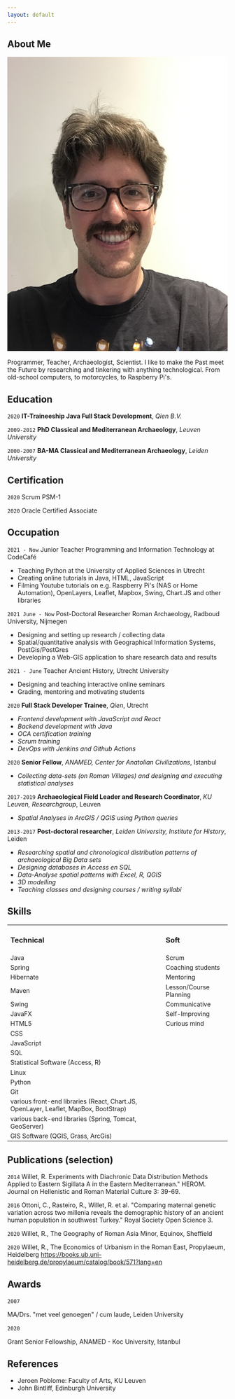 ```yaml
---
layout: default
---
```


## About Me

<img class="profile-picture" src="fotocv.jpg">

Programmer, Teacher, Archaeologist, Scientist. I like to make the Past meet the Future by researching and tinkering with anything technological. From old-school computers, to motorcycles, to Raspberry Pi's.

## Education

`2020`
**IT-Traineeship Java Full Stack Development**, *Qien B.V.*

`2009-2012`
**PhD Classical and Mediterranean Archaeology**, *Leuven University*

`2000-2007`
**BA-MA Classical and Mediterranean Archaeology**, *Leiden University*

## Certification

`2020`
Scrum PSM-1

`2020`
Oracle Certified Associate

## Occupation

`2021 - Now`
Junior Teacher Programming and Information Technology at CodeCafé
- Teaching Python at the University of Applied Sciences in Utrecht
- Creating online tutorials in Java, HTML, JavaScript
- Filming Youtube tutorials on e.g. Raspberry Pi's (NAS or Home Automation), OpenLayers, Leaflet, Mapbox, Swing, Chart.JS and other libraries

`2021 June - Now`
Post-Doctoral Researcher Roman Archaeology, Radboud University, Nijmegen
- Designing and setting up research / collecting data
- Spatial/quantitative analysis with Geographical Information Systems, PostGis/PostGres
- Developing a Web-GIS application to share research data and results

`2021 - June`
Teacher Ancient History, Utrecht University
- Designing and teaching interactive online seminars
- Grading, mentoring and motivating students

`2020`
**Full Stack Developer Trainee**, *Qien*, Utrecht
- *Frontend development with JavaScript and React*
- *Backend development with Java*
- *OCA certification training*
- *Scrum training*
- *DevOps with Jenkins and Github Actions*

`2020`
**Senior Fellow**, *ANAMED, Center for Anatolian Civilizations*, Istanbul
- *Collecting data-sets (on Roman Villages) and designing and executing statistical analyses*

`2017-2019`
**Archaeological Field Leader and Research Coordinator**, *KU Leuven, Researchgroup*, Leuven
- *Spatial Analyses in ArcGIS / QGIS using Python queries*

`2013-2017`
**Post-doctoral researcher**, *Leiden University, Institute for History*, Leiden
- *Researching spatial and chronological distribution patterns of archaeological Big Data sets*
- *Designing databases in Access en SQL*
- *Data-Analyse spatial patterns with Excel, R, QGIS*
- *3D modelling*
- *Teaching classes and designing courses / writing syllabi*

## Skills
<table>
 <tr>
  <td><h3>Technical</h3></td>
  <td><h3>Soft</h3></td>
 </tr>
 <tr>
    <td>Java</td>
    <td>Scrum</td>
 </tr>
  <tr>
    <td>Spring</td>
    <td>Coaching students</td>
 </tr>
  <tr>
    <td>Hibernate</td>
    <td>Mentoring</td>
 </tr>
  <tr>
    <td>Maven</td>
    <td>Lesson/Course Planning</td>
 </tr>
  <tr>
    <td>Swing</td>
    <td>Communicative</td>
 </tr>
   <tr>
    <td>JavaFX</td>
    <td>Self-Improving</td>
 </tr>
 <tr>
    <td>HTML5</td>
    <td>Curious mind</td>
 </tr>
 <tr>
    <td>CSS</td>
    <td></td>
 </tr> 
 <tr>
    <td>JavaScript</td>
    <td></td>
 </tr>
 <tr>
    <td>SQL</td>
    <td></td>
 </tr>
 <tr>
    <td>Statistical Software (Access, R)</td>
    <td></td>
 </tr>
 <tr>
    <td>Linux</td>
    <td></td>
 </tr>
 <tr>
    <td>Python</td>
    <td></td>
 </tr>
 <tr>
    <td>Git</td>
    <td></td>
 </tr>
 <tr>
    <td>various front-end libraries (React, Chart.JS, OpenLayer, Leaflet, MapBox, BootStrap)</td>
    <td></td>
 </tr>
  <tr>
    <td>various back-end libraries (Spring, Tomcat, GeoServer)</td>
    <td></td>
 </tr>
   <tr>
    <td>GIS Software (QGIS, Grass, ArcGis)</td>
    <td></td>
 </tr>
</table>

## Publications (selection)

`2014`
Willet, R. Experiments with Diachronic Data Distribution Methods Applied to Eastern Sigillata A in the Eastern Mediterranean." HEROM. Journal on Hellenistic and Roman Material Culture 3: 39-69.

`2016`
Ottoni, C., Rasteiro, R., Willet, R. et al. "Comparing maternal genetic variation across two millenia reveals the demographic history of an ancient human population in southwest Turkey." Royal Society Open Science 3.

`2020`
Willet, R., The Geography of Roman Asia Minor, Equinox, Sheffield

`2020`
Willet, R., The Economics of Urbanism in the Roman East, Propylaeum, Heidelberg
https://books.ub.uni-heidelberg.de/propylaeum/catalog/book/571?lang=en

## Awards

`2007`

MA/Drs. "met veel genoegen" / cum laude, Leiden University

`2020`

Grant Senior Fellowship, ANAMED - Koc University, Istanbul

## References

* Jeroen Poblome: Faculty of Arts, KU Leuven
* John Bintliff, Edinburgh University
